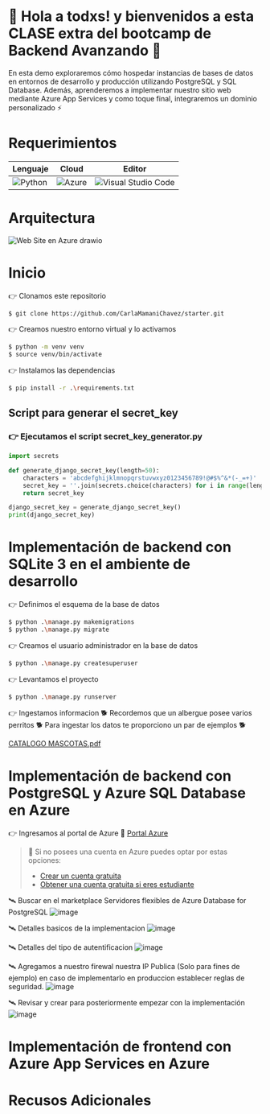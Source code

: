 # :wave: Hola a todxs! y bienvenidos a esta CLASE extra del bootcamp de Backend Avanzando 🚀
En esta demo exploraremos cómo hospedar instancias de bases de datos en entornos de desarrollo y producción utilizando PostgreSQL y SQL Database. Además, aprenderemos a implementar nuestro sitio web mediante Azure App Services y como toque final, integraremos un dominio personalizado :zap:
# Requerimientos
| Lenguaje| Cloud | Editor |
|-----------|-----------|-----------|
| ![Python](https://img.shields.io/badge/python-≥_3.11-3670A0?style=for-the-badge&logo=python&logoColor=ffdd54)|![Azure](https://img.shields.io/badge/azure-%230072C6.svg?style=for-the-badge&logo=microsoftazure&logoColor=white)|![Visual Studio Code](https://img.shields.io/badge/Visual%20Studio%20Code-0078d7.svg?style=for-the-badge&logo=visual-studio-code&logoColor=white)|
# Arquitectura
![Web Site en Azure drawio](https://github.com/CarlaMamaniChavez/starter/assets/66276312/71e1360c-4fb5-4635-8aee-a0d1cdd1f6f3)

# Inicio
👉 Clonamos este repositorio
```git
$ git clone https://github.com/CarlaMamaniChavez/starter.git
```
👉 Creamos nuestro entorno virtual y lo activamos
```bash
$ python -m venv venv
$ source venv/bin/activate
```
👉 Instalamos las dependencias
```bash
$ pip install -r .\requirements.txt
```
## Script para generar el secret_key 
### 👉  Ejecutamos el script secret_key_generator.py
```python
import secrets

def generate_django_secret_key(length=50):
    characters = 'abcdefghijklmnopqrstuvwxyz0123456789!@#$%^&*(-_=+)'
    secret_key = ''.join(secrets.choice(characters) for i in range(length))
    return secret_key

django_secret_key = generate_django_secret_key()
print(django_secret_key)
```
# Implementación de backend con SQLite 3 en el ambiente de desarrollo
👉 Definimos el esquema de la base de datos
```bash
$ python .\manage.py makemigrations
$ python .\manage.py migrate   
```
👉 Creamos el usuario administrador en la base de datos
```bash
$ python .\manage.py createsuperuser 
```
👉 Levantamos el proyecto
```bash
$ python .\manage.py runserver
```
👉 Ingestamos informacion
🐕 Recordemos que un albergue posee varios perritos 🐕
Para ingestar los datos te proporciono un par de ejemplos 🐕

[CATALOGO  MASCOTAS.pdf](https://github.com/user-attachments/files/16056940/CATALOGO.MASCOTAS.pdf)

# Implementación de backend con PostgreSQL y Azure SQL Database en Azure
👉 Ingresamos al portal de Azure
🔗 [Portal Azure](https://portal.azure.com/) 
> 🚨 Si no posees una cuenta en Azure puedes optar por estas opciones:
> - [Crear un cuenta gratuita](https://azure.microsoft.com/es-es/free#all-free-services)
> - [Obtener una cuenta gratuita si eres estudiante](https://github.com/edu/students)

🛰️ Buscar en el marketplace Servidores flexibles de Azure Database for PostgreSQL
![image](https://github.com/CarlaMamaniChavez/starter/assets/66276312/0a0f1c09-e0f9-46b8-befb-3ac315ef890f)

🛰️ Detalles basicos de la implementacion
![image](https://github.com/CarlaMamaniChavez/starter/assets/66276312/8952592b-b5cd-44d2-9798-595ac0288906)

🛰️ Detalles del tipo de autentificacion
![image](https://github.com/CarlaMamaniChavez/starter/assets/66276312/ccb9614a-afb3-4190-89b5-7bd43f28ac9c)

🛰️ Agregamos a nuestro firewal nuestra IP Publica (Solo para fines de ejemplo) en caso de implementarlo en produccion establecer reglas de seguridad.
![image](https://github.com/CarlaMamaniChavez/starter/assets/66276312/f32c857c-7554-45a2-89cd-252fe19073e0)

🛰️ Revisar y crear para posteriormente empezar con la implementación
![image](https://github.com/CarlaMamaniChavez/starter/assets/66276312/452fc6f2-9c5f-47ac-a7be-65b532bfd1b6)


# Implementación de frontend con Azure App Services en Azure

# Recusos Adicionales
